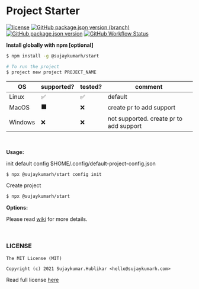 # Project Starter

[![license](https://img.shields.io/badge/license-MIT-blue.svg)](https://github.com/sujaykumarh/start.git)
[![GitHub package.json version (branch)](https://img.shields.io/github/package-json/v/sujaykumarh/project/main?color=brighgreen&label=main)](https://github.com/sujaykumarh/start/tree/main)
[![GitHub package.json version](https://img.shields.io/github/package-json/v/sujaykumarh/project/dev?color=brightgreen&label=dev)](https://github.com/sujaykumarh/start/tree/dev)
[![GitHub Workflow Status](https://img.shields.io/github/workflow/status/sujaykumarh/project/Build%20&%20Publish%20package)](https://github.com/sujaykumarh/start/actions)

**Install globally with npm [optional]**

```sh
$ npm install -g @sujaykumarh/start

# To run the project
$ project new project PROJECT_NAME
```

OS | supported? | tested? | comment
--- | --- | --- | ---
Linux | ✅ | ✅ | default
MacOS | ⬛ | ❌ | create pr to add support
Windows | ❌ | ❌ | not supported. create pr to add support

<br>

**Usage:**

init default config $HOME/.config/default-project-config.json

```sh
$ npx @sujaykumarh/start config init
```

Create project

```sh
$ npx @sujaykumarh/start
```

**Options:**

Please read [wiki](https://github.com/sujaykumarh/start/wiki) for more details.

<br>

### LICENSE

```license
The MIT License (MIT)

Copyright (c) 2021 Sujaykumar.Hublikar <hello@sujaykumarh.com>
```

Read full license [here](https://github.com/sujaykumarh/start/blob/main/LICENSE)